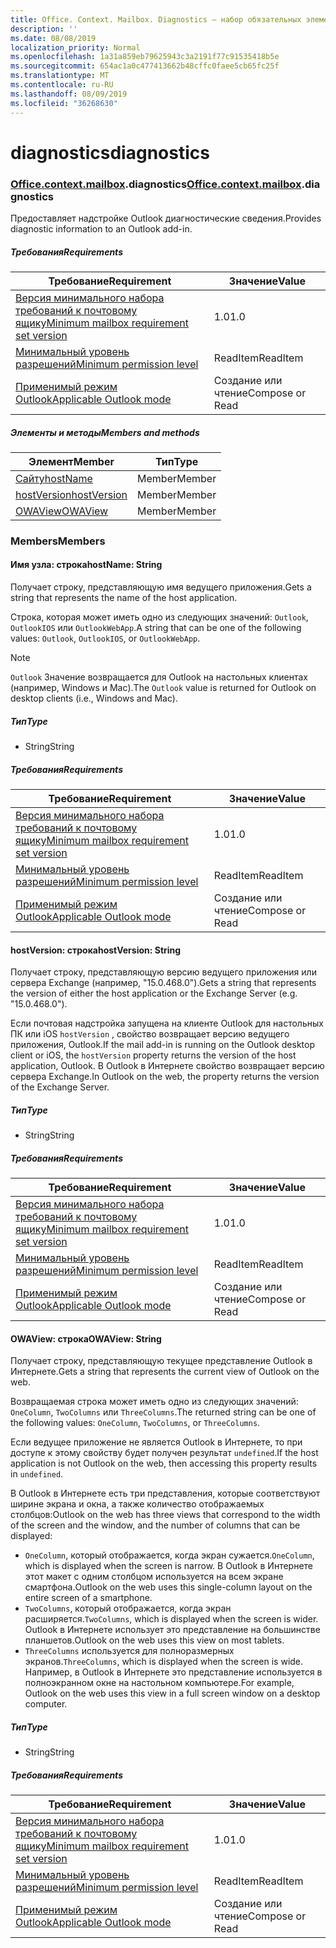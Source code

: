 ```yaml
---
title: Office. Context. Mailbox. Diagnostics — набор обязательных элементов 1,5
description: ''
ms.date: 08/08/2019
localization_priority: Normal
ms.openlocfilehash: 1a31a859eb79625943c3a2191f77c91535418b5e
ms.sourcegitcommit: 654ac1a0c477413662b48cffc0faee5cb65fc25f
ms.translationtype: MT
ms.contentlocale: ru-RU
ms.lasthandoff: 08/09/2019
ms.locfileid: "36268630"
---
```

# <a name="diagnostics"></a><span data-ttu-id="bdac6-102">diagnostics</span><span class="sxs-lookup"><span data-stu-id="bdac6-102">diagnostics</span></span>

### <a name="officeofficemdcontextofficecontextmdmailboxofficecontextmailboxmddiagnostics"></a><span data-ttu-id="bdac6-103">[Office](Office.md)[.context](Office.context.md)[.mailbox](Office.context.mailbox.md).diagnostics</span><span class="sxs-lookup"><span data-stu-id="bdac6-103">[Office](Office.md)[.context](Office.context.md)[.mailbox](Office.context.mailbox.md).diagnostics</span></span>

<span data-ttu-id="bdac6-104">Предоставляет надстройке Outlook диагностические сведения.</span><span class="sxs-lookup"><span data-stu-id="bdac6-104">Provides diagnostic information to an Outlook add-in.</span></span>

##### <a name="requirements"></a><span data-ttu-id="bdac6-105">Требования</span><span class="sxs-lookup"><span data-stu-id="bdac6-105">Requirements</span></span>

|<span data-ttu-id="bdac6-106">Требование</span><span class="sxs-lookup"><span data-stu-id="bdac6-106">Requirement</span></span>| <span data-ttu-id="bdac6-107">Значение</span><span class="sxs-lookup"><span data-stu-id="bdac6-107">Value</span></span>|
|---|---|
|[<span data-ttu-id="bdac6-108">Версия минимального набора требований к почтовому ящику</span><span class="sxs-lookup"><span data-stu-id="bdac6-108">Minimum mailbox requirement set version</span></span>](/office/dev/add-ins/reference/requirement-sets/outlook-api-requirement-sets)| <span data-ttu-id="bdac6-109">1.0</span><span class="sxs-lookup"><span data-stu-id="bdac6-109">1.0</span></span>|
|[<span data-ttu-id="bdac6-110">Минимальный уровень разрешений</span><span class="sxs-lookup"><span data-stu-id="bdac6-110">Minimum permission level</span></span>](/outlook/add-ins/understanding-outlook-add-in-permissions)| <span data-ttu-id="bdac6-111">ReadItem</span><span class="sxs-lookup"><span data-stu-id="bdac6-111">ReadItem</span></span>|
|[<span data-ttu-id="bdac6-112">Применимый режим Outlook</span><span class="sxs-lookup"><span data-stu-id="bdac6-112">Applicable Outlook mode</span></span>](/outlook/add-ins/#extension-points)| <span data-ttu-id="bdac6-113">Создание или чтение</span><span class="sxs-lookup"><span data-stu-id="bdac6-113">Compose or Read</span></span>|

##### <a name="members-and-methods"></a><span data-ttu-id="bdac6-114">Элементы и методы</span><span class="sxs-lookup"><span data-stu-id="bdac6-114">Members and methods</span></span>

| <span data-ttu-id="bdac6-115">Элемент</span><span class="sxs-lookup"><span data-stu-id="bdac6-115">Member</span></span> | <span data-ttu-id="bdac6-116">Тип</span><span class="sxs-lookup"><span data-stu-id="bdac6-116">Type</span></span> |
|--------|------|
| [<span data-ttu-id="bdac6-117">Сайту</span><span class="sxs-lookup"><span data-stu-id="bdac6-117">hostName</span></span>](#hostname-string) | <span data-ttu-id="bdac6-118">Member</span><span class="sxs-lookup"><span data-stu-id="bdac6-118">Member</span></span> |
| [<span data-ttu-id="bdac6-119">hostVersion</span><span class="sxs-lookup"><span data-stu-id="bdac6-119">hostVersion</span></span>](#hostversion-string) | <span data-ttu-id="bdac6-120">Member</span><span class="sxs-lookup"><span data-stu-id="bdac6-120">Member</span></span> |
| [<span data-ttu-id="bdac6-121">OWAView</span><span class="sxs-lookup"><span data-stu-id="bdac6-121">OWAView</span></span>](#owaview-string) | <span data-ttu-id="bdac6-122">Member</span><span class="sxs-lookup"><span data-stu-id="bdac6-122">Member</span></span> |

### <a name="members"></a><span data-ttu-id="bdac6-123">Members</span><span class="sxs-lookup"><span data-stu-id="bdac6-123">Members</span></span>

#### <a name="hostname-string"></a><span data-ttu-id="bdac6-124">Имя узла: строка</span><span class="sxs-lookup"><span data-stu-id="bdac6-124">hostName: String</span></span>

<span data-ttu-id="bdac6-125">Получает строку, представляющую имя ведущего приложения.</span><span class="sxs-lookup"><span data-stu-id="bdac6-125">Gets a string that represents the name of the host application.</span></span>

<span data-ttu-id="bdac6-126">Строка, которая может иметь одно из следующих значений: `Outlook`, `OutlookIOS` или `OutlookWebApp`.</span><span class="sxs-lookup"><span data-stu-id="bdac6-126">A string that can be one of the following values: `Outlook`, `OutlookIOS`, or `OutlookWebApp`.</span></span>

> [!NOTE]
> <span data-ttu-id="bdac6-127">`Outlook` Значение возвращается для Outlook на настольных клиентах (например, Windows и Mac).</span><span class="sxs-lookup"><span data-stu-id="bdac6-127">The `Outlook` value is returned for Outlook on desktop clients (i.e., Windows and Mac).</span></span>

##### <a name="type"></a><span data-ttu-id="bdac6-128">Тип</span><span class="sxs-lookup"><span data-stu-id="bdac6-128">Type</span></span>

*   <span data-ttu-id="bdac6-129">String</span><span class="sxs-lookup"><span data-stu-id="bdac6-129">String</span></span>

##### <a name="requirements"></a><span data-ttu-id="bdac6-130">Требования</span><span class="sxs-lookup"><span data-stu-id="bdac6-130">Requirements</span></span>

|<span data-ttu-id="bdac6-131">Требование</span><span class="sxs-lookup"><span data-stu-id="bdac6-131">Requirement</span></span>| <span data-ttu-id="bdac6-132">Значение</span><span class="sxs-lookup"><span data-stu-id="bdac6-132">Value</span></span>|
|---|---|
|[<span data-ttu-id="bdac6-133">Версия минимального набора требований к почтовому ящику</span><span class="sxs-lookup"><span data-stu-id="bdac6-133">Minimum mailbox requirement set version</span></span>](/office/dev/add-ins/reference/requirement-sets/outlook-api-requirement-sets)| <span data-ttu-id="bdac6-134">1.0</span><span class="sxs-lookup"><span data-stu-id="bdac6-134">1.0</span></span>|
|[<span data-ttu-id="bdac6-135">Минимальный уровень разрешений</span><span class="sxs-lookup"><span data-stu-id="bdac6-135">Minimum permission level</span></span>](/outlook/add-ins/understanding-outlook-add-in-permissions)| <span data-ttu-id="bdac6-136">ReadItem</span><span class="sxs-lookup"><span data-stu-id="bdac6-136">ReadItem</span></span>|
|[<span data-ttu-id="bdac6-137">Применимый режим Outlook</span><span class="sxs-lookup"><span data-stu-id="bdac6-137">Applicable Outlook mode</span></span>](/outlook/add-ins/#extension-points)| <span data-ttu-id="bdac6-138">Создание или чтение</span><span class="sxs-lookup"><span data-stu-id="bdac6-138">Compose or Read</span></span>|

#### <a name="hostversion-string"></a><span data-ttu-id="bdac6-139">hostVersion: строка</span><span class="sxs-lookup"><span data-stu-id="bdac6-139">hostVersion: String</span></span>

<span data-ttu-id="bdac6-140">Получает строку, представляющую версию ведущего приложения или сервера Exchange (например, "15.0.468.0").</span><span class="sxs-lookup"><span data-stu-id="bdac6-140">Gets a string that represents the version of either the host application or the Exchange Server (e.g. "15.0.468.0").</span></span>

<span data-ttu-id="bdac6-141">Если почтовая надстройка запущена на клиенте Outlook для настольных ПК или iOS `hostVersion` , свойство возвращает версию ведущего приложения, Outlook.</span><span class="sxs-lookup"><span data-stu-id="bdac6-141">If the mail add-in is running on the Outlook desktop client or iOS, the `hostVersion` property returns the version of the host application, Outlook.</span></span> <span data-ttu-id="bdac6-142">В Outlook в Интернете свойство возвращает версию сервера Exchange.</span><span class="sxs-lookup"><span data-stu-id="bdac6-142">In Outlook on the web, the property returns the version of the Exchange Server.</span></span>

##### <a name="type"></a><span data-ttu-id="bdac6-143">Тип</span><span class="sxs-lookup"><span data-stu-id="bdac6-143">Type</span></span>

*   <span data-ttu-id="bdac6-144">String</span><span class="sxs-lookup"><span data-stu-id="bdac6-144">String</span></span>

##### <a name="requirements"></a><span data-ttu-id="bdac6-145">Требования</span><span class="sxs-lookup"><span data-stu-id="bdac6-145">Requirements</span></span>

|<span data-ttu-id="bdac6-146">Требование</span><span class="sxs-lookup"><span data-stu-id="bdac6-146">Requirement</span></span>| <span data-ttu-id="bdac6-147">Значение</span><span class="sxs-lookup"><span data-stu-id="bdac6-147">Value</span></span>|
|---|---|
|[<span data-ttu-id="bdac6-148">Версия минимального набора требований к почтовому ящику</span><span class="sxs-lookup"><span data-stu-id="bdac6-148">Minimum mailbox requirement set version</span></span>](/office/dev/add-ins/reference/requirement-sets/outlook-api-requirement-sets)| <span data-ttu-id="bdac6-149">1.0</span><span class="sxs-lookup"><span data-stu-id="bdac6-149">1.0</span></span>|
|[<span data-ttu-id="bdac6-150">Минимальный уровень разрешений</span><span class="sxs-lookup"><span data-stu-id="bdac6-150">Minimum permission level</span></span>](/outlook/add-ins/understanding-outlook-add-in-permissions)| <span data-ttu-id="bdac6-151">ReadItem</span><span class="sxs-lookup"><span data-stu-id="bdac6-151">ReadItem</span></span>|
|[<span data-ttu-id="bdac6-152">Применимый режим Outlook</span><span class="sxs-lookup"><span data-stu-id="bdac6-152">Applicable Outlook mode</span></span>](/outlook/add-ins/#extension-points)| <span data-ttu-id="bdac6-153">Создание или чтение</span><span class="sxs-lookup"><span data-stu-id="bdac6-153">Compose or Read</span></span>|

#### <a name="owaview-string"></a><span data-ttu-id="bdac6-154">OWAView: строка</span><span class="sxs-lookup"><span data-stu-id="bdac6-154">OWAView: String</span></span>

<span data-ttu-id="bdac6-155">Получает строку, представляющую текущее представление Outlook в Интернете.</span><span class="sxs-lookup"><span data-stu-id="bdac6-155">Gets a string that represents the current view of Outlook on the web.</span></span>

<span data-ttu-id="bdac6-156">Возвращаемая строка может иметь одно из следующих значений: `OneColumn`, `TwoColumns` или `ThreeColumns`.</span><span class="sxs-lookup"><span data-stu-id="bdac6-156">The returned string can be one of the following values: `OneColumn`, `TwoColumns`, or `ThreeColumns`.</span></span>

<span data-ttu-id="bdac6-157">Если ведущее приложение не является Outlook в Интернете, то при доступе к этому свойству будет получен результат `undefined`.</span><span class="sxs-lookup"><span data-stu-id="bdac6-157">If the host application is not Outlook on the web, then accessing this property results in `undefined`.</span></span>

<span data-ttu-id="bdac6-158">В Outlook в Интернете есть три представления, которые соответствуют ширине экрана и окна, а также количество отображаемых столбцов:</span><span class="sxs-lookup"><span data-stu-id="bdac6-158">Outlook on the web has three views that correspond to the width of the screen and the window, and the number of columns that can be displayed:</span></span>

*   <span data-ttu-id="bdac6-159">`OneColumn`, который отображается, когда экран сужается.</span><span class="sxs-lookup"><span data-stu-id="bdac6-159">`OneColumn`, which is displayed when the screen is narrow.</span></span> <span data-ttu-id="bdac6-160">В Outlook в Интернете этот макет с одним столбцом используется на всем экране смартфона.</span><span class="sxs-lookup"><span data-stu-id="bdac6-160">Outlook on the web uses this single-column layout on the entire screen of a smartphone.</span></span>
*   <span data-ttu-id="bdac6-161">`TwoColumns`, который отображается, когда экран расширяется.</span><span class="sxs-lookup"><span data-stu-id="bdac6-161">`TwoColumns`, which is displayed when the screen is wider.</span></span> <span data-ttu-id="bdac6-162">Outlook в Интернете использует это представление на большинстве планшетов.</span><span class="sxs-lookup"><span data-stu-id="bdac6-162">Outlook on the web uses this view on most tablets.</span></span>
*   <span data-ttu-id="bdac6-163">`ThreeColumns` используется для полноразмерных экранов.</span><span class="sxs-lookup"><span data-stu-id="bdac6-163">`ThreeColumns`, which is displayed when the screen is wide.</span></span> <span data-ttu-id="bdac6-164">Например, в Outlook в Интернете это представление используется в полноэкранном окне на настольном компьютере.</span><span class="sxs-lookup"><span data-stu-id="bdac6-164">For example, Outlook on the web uses this view in a full screen window on a desktop computer.</span></span>

##### <a name="type"></a><span data-ttu-id="bdac6-165">Тип</span><span class="sxs-lookup"><span data-stu-id="bdac6-165">Type</span></span>

*   <span data-ttu-id="bdac6-166">String</span><span class="sxs-lookup"><span data-stu-id="bdac6-166">String</span></span>

##### <a name="requirements"></a><span data-ttu-id="bdac6-167">Требования</span><span class="sxs-lookup"><span data-stu-id="bdac6-167">Requirements</span></span>

|<span data-ttu-id="bdac6-168">Требование</span><span class="sxs-lookup"><span data-stu-id="bdac6-168">Requirement</span></span>| <span data-ttu-id="bdac6-169">Значение</span><span class="sxs-lookup"><span data-stu-id="bdac6-169">Value</span></span>|
|---|---|
|[<span data-ttu-id="bdac6-170">Версия минимального набора требований к почтовому ящику</span><span class="sxs-lookup"><span data-stu-id="bdac6-170">Minimum mailbox requirement set version</span></span>](/office/dev/add-ins/reference/requirement-sets/outlook-api-requirement-sets)| <span data-ttu-id="bdac6-171">1.0</span><span class="sxs-lookup"><span data-stu-id="bdac6-171">1.0</span></span>|
|[<span data-ttu-id="bdac6-172">Минимальный уровень разрешений</span><span class="sxs-lookup"><span data-stu-id="bdac6-172">Minimum permission level</span></span>](/outlook/add-ins/understanding-outlook-add-in-permissions)| <span data-ttu-id="bdac6-173">ReadItem</span><span class="sxs-lookup"><span data-stu-id="bdac6-173">ReadItem</span></span>|
|[<span data-ttu-id="bdac6-174">Применимый режим Outlook</span><span class="sxs-lookup"><span data-stu-id="bdac6-174">Applicable Outlook mode</span></span>](/outlook/add-ins/#extension-points)| <span data-ttu-id="bdac6-175">Создание или чтение</span><span class="sxs-lookup"><span data-stu-id="bdac6-175">Compose or Read</span></span>|
